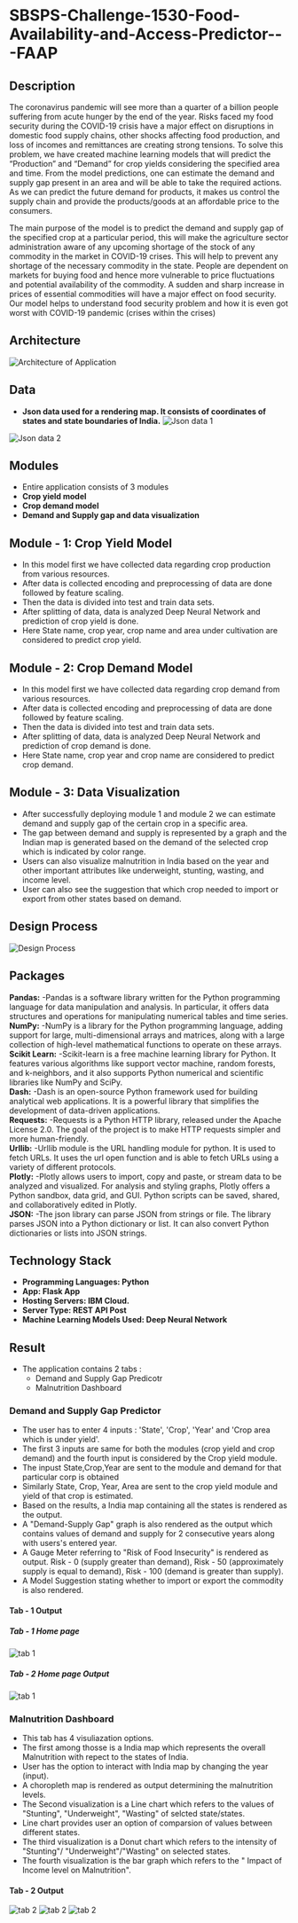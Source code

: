 # SBSPS-Challenge-1530-Food-Availability-and-Access-Predictor---FAAP

## Description
The coronavirus pandemic will see more than a quarter of a billion people suffering from acute hunger by the end of the year. Risks faced my food security during the COVID-19 crisis have a major effect on disruptions in domestic food supply chains, other shocks affecting food production, and loss of incomes and remittances are creating strong tensions.
To solve this problem, we have created machine learning models that will predict the “Production” and “Demand” for crop yields considering the specified area and time. From the model predictions, one can estimate the demand and supply gap present in an area and will be able to take the required actions. As we can predict the future demand for products, it makes us control the supply chain and provide the products/goods at an affordable price to the consumers.

The main purpose of the model is to predict the demand and supply gap of the specified crop at a particular period, this will make the agriculture sector administration aware of any upcoming shortage of the stock of any commodity in the market in COVID-19 crises. This will help to prevent any shortage of the necessary commodity in the state.
People are dependent on markets for buying food and hence more vulnerable to price fluctuations and potential availability of the commodity. A sudden and sharp increase in prices of essential commodities will have a major effect on food security. Our model helps to understand food security problem and how it is even got worst with COVID-19 pandemic (crises within the crises)

## Architecture
![Architecture of Application](https://github.com/SmartPracticeschool/SBSPS-Challenge-1530-Food-Availability-and-Access-Predictor---FAAP/blob/master/images/architecture.png)

## Data 
* **Json data used for a rendering map. It consists of coordinates of states and state boundaries of India.**
![Json data 1](https://github.com/SmartPracticeschool/SBSPS-Challenge-1530-Food-Availability-and-Access-Predictor---FAAP/blob/master/images/jsondata.png)

![Json data 2](https://github.com/SmartPracticeschool/SBSPS-Challenge-1530-Food-Availability-and-Access-Predictor---FAAP/blob/master/images/jsondata1.png)
## Modules
* Entire application consists of 3 modules
* **Crop yield model**
* **Crop demand model**
* **Demand and Supply gap and data visualization**
## Module - 1: Crop Yield Model
* In this model first we have collected data regarding crop production from various resources. 
* After data is collected encoding and preprocessing of data are done followed by feature scaling.
* Then the data is divided into test and train data sets.
* After splitting of data, data is analyzed Deep Neural Network and prediction of crop yield is done.
* Here State name, crop year, crop name and area under cultivation are considered to predict crop yield.
## Module - 2: Crop Demand Model
* In this model first we have collected data regarding crop demand from various resources. 
* After data is collected encoding and preprocessing of data are done followed by feature scaling.
* Then the data is divided into test and train data sets.
* After splitting of data, data is analyzed Deep Neural Network and prediction of crop demand is done.
* Here State name, crop year and crop name are considered to predict crop demand.
## Module - 3: Data Visualization
* After successfully deploying module 1 and module 2 we can estimate demand and supply gap of the certain crop in a specific area.
* The gap between demand and supply is represented by a graph and the Indian map is generated based on the demand of the selected crop which is indicated by color range.
* Users can also visualize malnutrition in India based on the year and other important attributes like underweight, stunting, wasting, and income level.
* User can also see the suggestion that which crop needed to import or export from other states based on demand.

## Design Process

![Design Process](https://github.com/SmartPracticeschool/SBSPS-Challenge-1530-Food-Availability-and-Access-Predictor---FAAP/blob/master/images/design.png)

## Packages 
**Pandas:** -Pandas is a software library written for the Python programming language for data manipulation and analysis. In particular, it offers data structures and operations for manipulating numerical tables and time series.<br/>
**NumPy:** -NumPy is a library for the Python programming language, adding support for large, multi-dimensional arrays and matrices, along with a large collection of high-level mathematical functions to operate on these arrays.<br/>
**Scikit Learn:** -Scikit-learn is a free machine learning library for Python. It features various algorithms like support vector machine, random forests, and k-neighbors, and it also supports Python numerical and scientific libraries like NumPy and SciPy.<br/>
**Dash:** -Dash is an open-source Python framework used for building analytical web applications. It is a powerful library that simplifies the development of data-driven applications.<br/>
**Requests:** -Requests is a Python HTTP library, released under the Apache License 2.0. The goal of the project is to make HTTP requests simpler and more human-friendly.<br/>
**Urllib:** -Urllib module is the URL handling module for python. It is used to fetch URLs. It uses the url open function and is able to fetch URLs using a variety of different protocols.<br/>
**Plotly:** -Plotly allows users to import, copy and paste, or stream data to be analyzed and visualized. For analysis and styling graphs, Plotly offers a Python sandbox, data grid, and GUI. Python scripts can be saved, shared, and collaboratively edited in Plotly.<br/>
**JSON:** -The json library can parse JSON from strings or file. The library parses JSON into a Python dictionary or list. It can also convert Python dictionaries or lists into JSON strings.<br/>

## Technology Stack
* **Programming Languages: Python**
* **App: Flask App**
* **Hosting Servers: IBM Cloud.**
* **Server Type: REST API Post**
* **Machine Learning Models Used: Deep Neural Network**

## Result 
* The application contains 2 tabs :
  * Demand and Supply Gap Predicotr
  * Malnutrition Dashboard
### Demand and Supply Gap Predictor
* The user has to enter 4 inputs : 'State', 'Crop', 'Year' and 'Crop area which is under yield'.
* The first 3 inputs are same for both the modules (crop yield and crop demand) and the fourth input is considered by the Crop yield module.
* The inpust State,Crop,Year are sent to the module and demand for that particular corp is obtained
* Similarly State, Crop, Year, Area are sent to the crop yield module and yield of that crop is estimated.
* Based on the results, a India map containing all the states is rendered as  the output.
* A "Demand-Supply Gap" graph is also rendered as the output which contains values of demand and supply for 2 consecutive years along with users's entered year.
* A Gauge Meter referring to "Risk of Food Insecurity" is rendered as output. Risk - 0 (supply greater than demand), Risk - 50 (approximately supply is equal to demand), Risk - 100 (demand is greater than supply).
* A Model Suggestion stating whether to import or export the commodity is also rendered.
#### Tab - 1 Output
##### Tab - 1 Home page
![tab 1](https://github.com/SmartPracticeschool/SBSPS-Challenge-1530-Food-Availability-and-Access-Predictor---FAAP/blob/master/images/tab1.png)
##### Tab - 2 Home page Output
![tab 1](https://github.com/SmartPracticeschool/SBSPS-Challenge-1530-Food-Availability-and-Access-Predictor---FAAP/blob/master/images/tab1output.png)
### Malnutrition Dashboard
* This tab has 4 visuliazation options.
* The first among thosse is a India map which represents the overall Malnutrition with repect to the states of India.
* User has the option to interact with India map by changing the year (input).
* A choropleth map is rendered as output determining the malnutrition levels.
* The Second visualization is a Line chart which refers to the values of "Stunting", "Underweight", "Wasting" of selcted state/states. 
* Line chart provides user an option of comparsion of values between different states.
* The third visualization is a Donut chart which refers to the intensity of "Stunting"/ "Underweight"/"Wasting" on selected states.
* The fourth visualization is the bar graph which refers to the " Impact of Income level on Malnutrition".
#### Tab - 2 Output
![tab 2](https://github.com/SmartPracticeschool/SBSPS-Challenge-1530-Food-Availability-and-Access-Predictor---FAAP/blob/master/images/tab2map.png)
![tab 2](https://github.com/SmartPracticeschool/SBSPS-Challenge-1530-Food-Availability-and-Access-Predictor---FAAP/blob/master/images/tab2charts.png)
![tab 2](https://github.com/SmartPracticeschool/SBSPS-Challenge-1530-Food-Availability-and-Access-Predictor---FAAP/blob/master/images/tab2malnutrition.png)

